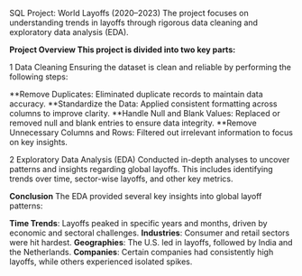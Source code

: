SQL Project: World Layoffs (2020–2023)
The project focuses on understanding trends in layoffs through rigorous data cleaning and exploratory data analysis (EDA).

**Project Overview This project is divided into two key parts:**

1 Data Cleaning Ensuring the dataset is clean and reliable by performing the following steps:

**Remove Duplicates: Eliminated duplicate records to maintain data accuracy.
**Standardize the Data: Applied consistent formatting across columns to improve clarity.
**Handle Null and Blank Values: Replaced or removed null and blank entries to ensure data integrity.
**Remove Unnecessary Columns and Rows: Filtered out irrelevant information to focus on key insights.

2 Exploratory Data Analysis (EDA) Conducted in-depth analyses to uncover patterns and insights regarding global layoffs. This includes identifying trends over time, sector-wise layoffs, and other key metrics.

**Conclusion**
The EDA provided several key insights into global layoff patterns:

**Time Trends**: Layoffs peaked in specific years and months, driven by economic and sectoral challenges.
**Industries**: Consumer and retail sectors were hit hardest.
**Geographies**: The U.S. led in layoffs, followed by India and the Netherlands.
**Companies**: Certain companies had consistently high layoffs, while others experienced isolated spikes.
